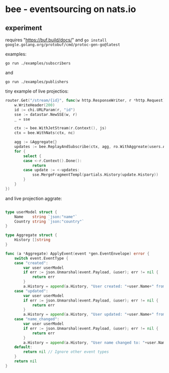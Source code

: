 # bee - eventsourcing on nats.io

## experiment 

requires "https://buf.build/docs/" and `go install google.golang.org/protobuf/cmd/protoc-gen-go@latest`


examples:

`go run ./examples/subscribers`

and

`go run ./examples/publishers`


tiny example of live projectios: 

```go 
router.Get("/stream/{id}", func(w http.ResponseWriter, r *http.Request) {
    w.WriteHeader(200)
    id := chi.URLParam(r, "id")
    sse := datastar.NewSSE(w, r)
    _ = sse

    ctx := bee.WithJetStream(r.Context(), js)
    ctx = bee.WithNats(ctx, nc)

    agg := &Aggregate{}
    updates := bee.ReplayAndSubscribe(ctx, agg, ro.WithAggreate(users.Aggregate), ro.WithAggregateID(id))
    for {
        select {
        case <-r.Context().Done():
            return
        case update := <-updates:
            sse.MergeFragmentTempl(partials.History(update.History))
        }
    }
})
```

and live projection aggrate: 

```go

type userModel struct {
	Name    string `json:"name"`
	Country string `json:"country"`
}

type Aggregate struct {
	History []string
}

func (a *Aggregate) ApplyEvent(event *gen.EventEnvelope) error {
	switch event.EventType {
	case "created":
		var user userModel
		if err := json.Unmarshal(event.Payload, &user); err != nil {
			return err
		}
		a.History = append(a.History, "User created: "+user.Name+" from "+user.Country)
	case "updated":
		var user userModel
		if err := json.Unmarshal(event.Payload, &user); err != nil {
			return err
		}
		a.History = append(a.History, "User updated: "+user.Name+" from "+user.Country)
	case "name_changed":
		var user userModel
		if err := json.Unmarshal(event.Payload, &user); err != nil {
			return err
		}
		a.History = append(a.History, "User name changed to: "+user.Name)
	default:
		return nil // Ignore other event types
	}
	return nil
}

```